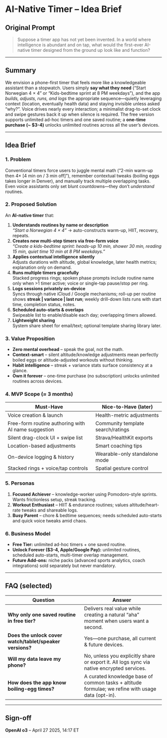 # AI-Native Timer – Idea Brief

## Original Prompt  
> Suppose a timer app has not yet been invented. In a world where intelligence is abundant and on tap, what would the first-ever AI-native timer designed from the ground up look like and function?

---

## Summary  
We envision a phone-first timer that feels more like a knowledgeable assistant than a stopwatch. Users simply **say what they need** (“Start Norwegian 4 × 4” or “Kids-bedtime sprint at 8 PM weekdays”), and the app *builds, adjusts, runs, and logs* the appropriate sequence—quietly leveraging context (location, eventually health data) and staying invisible unless asked “why?”. Voice drives nearly every interaction; a minimalist drag-to-set clock and swipe gestures back it up when silence is required. The free version supports unlimited ad-hoc timers and one saved routine; a **one-time purchase (~ $3-4)** unlocks unlimited routines across all the user’s devices.

---

## Idea Brief  

### 1. Problem  
Conventional timers force users to juggle mental math (“2-min warm-up then 4× [4 min on / 3 min off]”), remember contextual tweaks (boiling eggs takes longer in Denver), and manually track multiple overlapping tasks. Even voice assistants only set blunt countdowns—they don’t *understand* routines.

### 2. Proposed Solution  
An **AI-native timer** that:
1. **Understands routines by name or description**  
   *“Start a Norwegian 4 × 4”* → auto-constructs warm-up, HIIT, recovery, repeats.  
2. **Creates new multi-step timers via free-form voice**  
   *“Create a kids-bedtime sprint: heads-up 10 min, shower 30 min, reading 15 min, quiet time 10 min at 8 PM weekdays.”*  
3. **Applies contextual intelligence silently**  
   Adjusts durations with altitude, global knowledge, later health metrics; explanation only on demand.  
4. **Runs multiple timers gracefully**  
   Stacked progress rings; spoken phase prompts include routine name only when >1 timer active; voice or single-tap pause/stop per ring.  
5. **Logs sessions privately on-device**  
   Syncs through native iCloud / Google mechanisms; roll-up per routine shows **streak | variance | last run**; weekly drill-down lists runs with start time, completion status, notes.  
6. **Scheduled auto-starts & overlaps**  
   Swipeable list to enable/disable each day; overlapping timers allowed.  
7. **Lightweight sharing**  
   System share sheet for email/text; optional template sharing library later.  

### 3. Value Proposition  
* **Zero mental overhead** – speak the goal, not the math.  
* **Context-smart** – silent altitude/knowledge adjustments mean perfectly boiled eggs or altitude-adjusted workouts without thinking.  
* **Habit intelligence** – streak + variance stats surface consistency at a glance.  
* **Own it forever** – one-time purchase (no subscription) unlocks unlimited routines across devices.  

### 4. MVP Scope (≈ 3 months)  
| Must-Have | Nice-to-Have (later) |
|-----------|----------------------|
| Voice creation & launch | Health-metric adjustments |
| Free-form routine authoring with AI name suggestion | Community template search/ratings |
| Silent drag-clock UI + swipe list | Strava/HealthKit exports |
| Location-based adjustments | Smart coaching tips |
| On-device logging & history | Wearable-only standalone mode |
| Stacked rings + voice/tap controls | Spatial gesture control |

### 5. Personas  
1. **Focused Achiever** – knowledge-worker using Pomodoro-style sprints. Wants frictionless setup, streak tracking.  
2. **Workout Enthusiast** – HIIT & endurance routines; values altitude/heart-rate tweaks and shareable logs.  
3. **Busy Parent** – chore & bedtime sequences; needs scheduled auto-starts and quick voice tweaks amid chaos.  

### 6. Business Model  
* **Free Tier:** unlimited ad-hoc timers + one saved routine.  
* **Unlock Forever ($3-4, Apple/Google Pay):** unlimited routines, scheduled auto-starts, multi-timer overlap management.  
* **Future Add-ons:** niche packs (advanced sports analytics, coach integrations) sold separately but never mandatory.

---

## FAQ (selected)  

| Question | Answer |
|----------|--------|
| **Why only one saved routine in free tier?** | Delivers real value while creating a natural “aha” moment when users want a second. |
| **Does the unlock cover watch/tablet/speaker versions?** | Yes—one purchase, all current & future devices. |
| **Will my data leave my phone?** | No, unless you explicitly share or export it. All logs sync via native encrypted services. |
| **How does the app know boiling-egg times?** | A curated knowledge base of common tasks + altitude formulae; we refine with usage data (opt-in). |

---

## Sign-off  
**OpenAI o3** – April 27 2025, 14:17 ET

